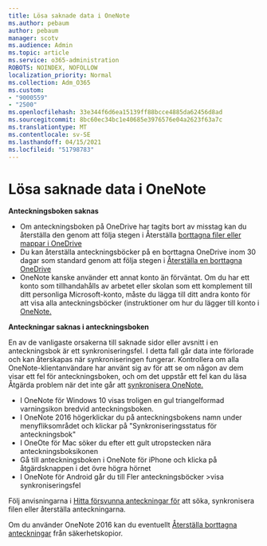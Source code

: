 ```yaml
---
title: Lösa saknade data i OneNote
ms.author: pebaum
author: pebaum
manager: scotv
ms.audience: Admin
ms.topic: article
ms.service: o365-administration
ROBOTS: NOINDEX, NOFOLLOW
localization_priority: Normal
ms.collection: Adm_O365
ms.custom:
- "9000559"
- "2500"
ms.openlocfilehash: 33e344f6d6ea15139ff88bcce4885da62456d8ad
ms.sourcegitcommit: 8bc60ec34bc1e40685e3976576e04a2623f63a7c
ms.translationtype: MT
ms.contentlocale: sv-SE
ms.lasthandoff: 04/15/2021
ms.locfileid: "51798783"
---
```

# <a name="resolving-missing-data-in-onenote"></a>Lösa saknade data i OneNote

**Anteckningsboken saknas**

- Om anteckningsboken på OneDrive har tagits bort av misstag kan du återställa den genom att följa stegen i Återställa [borttagna filer eller mappar i OneDrive](https://support.office.com/article/949ada80-0026-4db3-a953-c99083e6a84f)
- Du kan återställa anteckningsböcker på en borttagna OneDrive inom 30 dagar som standard genom att följa stegen i [Återställa en borttagna OneDrive](https://docs.microsoft.com/onedrive/restore-deleted-onedrive)
- OneNote kanske använder ett annat konto än förväntat. Om du har ett konto som tillhandahålls av arbetet eller skolan som ett komplement till ditt personliga Microsoft-konto, måste du lägga till ditt andra konto för att visa alla anteckningsböcker (instruktioner om hur du lägger till konto i [OneNote.](https://support.office.com/article/5afff855-54ee-47e4-a773-db048d4ac299)

**Anteckningar saknas i anteckningsboken**

En av de vanligaste orsakerna till saknade sidor eller avsnitt i en anteckningsbok är ett synkroniseringsfel. I detta fall går data inte förlorade och kan återskapas när synkroniseringen fungerar. Kontrollera om alla OneNote-klientanvändare har använt sig av för att se om någon av dem visar ett fel för anteckningsboken, och om det uppstår ett fel kan du läsa Åtgärda problem när det inte går att [synkronisera OneNote.](https://support.office.com/article/299495ef-66d1-448f-90c1-b785a6968d45)

- I OneNote för Windows 10 visas troligen en gul triangelformad varningsikon bredvid anteckningsboken.
- I OneNote 2016 högerklickar du på anteckningsbokens namn under menyfliksområdet och klickar på "Synkroniseringsstatus för anteckningsbok"
- I OneOte för Mac söker du efter ett gult utropstecken nära anteckningsboksikonen
- Gå till anteckningsboken i OneNote för iPhone och klicka på åtgärdsknappen i det övre högra hörnet
- I OneNote för Android går du till Fler anteckningsböcker >visa synkroniseringsfel

Följ anvisningarna i [Hitta försvunna anteckningar för](https://support.office.com/article/32cb2bd7-afe7-44d2-a711-398a88421287) att söka, synkronisera filen eller återställa anteckningarna.

Om du använder OneNote 2016 kan du eventuellt [Återställa borttagna anteckningar](https://support.office.com/article/32ed1036-74fd-4c21-bc28-033a486e6b14) från säkerhetskopior.
